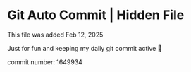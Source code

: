# Git Auto Commit | Hidden File

This file was added Feb 12, 2025

Just for fun and keeping my daily git commit active 🤪

commit number: 1649934
